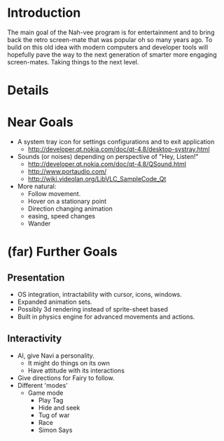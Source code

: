 # Introduction #

The main goal of the Nah-vee program is for entertainment and to bring back the retro screen-mate that was popular oh so many years ago. To build on this old idea with modern computers and developer tools will hopefully pave the way to the next generation of smarter more engaging screen-mates. Taking things to the next level.


# Details #

# Near Goals #
  * A system tray icon for settings configurations and to exit application
    * http://developer.qt.nokia.com/doc/qt-4.8/desktop-systray.html
  * Sounds (or noises) depending on perspective of "Hey, Listen!"
    * http://developer.qt.nokia.com/doc/qt-4.8/QSound.html
    * http://www.portaudio.com/
    * http://wiki.videolan.org/LibVLC_SampleCode_Qt
  * More natural:
    * Follow movement.
    * Hover on a stationary point
    * Direction changing animation
    * easing, speed changes
    * Wander

# (far) Further Goals #


## Presentation ##
  * OS integration, intractability with cursor, icons, windows.
  * Expanded animation sets.
  * Possibly 3d rendering instead of sprite-sheet based
  * Built in physics engine for advanced movements and actions.

## Interactivity ##
  * AI, give Navi a personality.
    * It might do things on its own
    * Have attitude with its interactions
  * Give directions for Fairy to follow.
  * Different 'modes'
    * Game mode
      * Play Tag
      * Hide and seek
      * Tug of war
      * Race
      * Simon Says